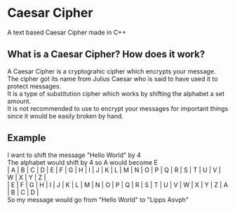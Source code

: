 # Caesar Cipher
A text based Caesar Cipher made in C++
## What is a Caesar Cipher? How does it work?
A Caesar Cipher is a cryptograhic cipher which encrypts your message.  
The cipher got its name from Julius Caesar who is said to have used it to protect messages.  
It is a type of substitution cipher which works by shifting the alphabet a set amount.  
It is not recommended to use to encrypt your messages for important things since it would be easily broken by hand.  
## Example
I want to shift the message "Hello World" by 4  
The alphabet would shift by 4 so A would become E  
| A | B | C | D | E | F | G | H | I | J | K | L | M | N | O | P | Q | R | S | T | U | V | W | X | Y | Z |  
| E | F | G | H | I | J | K | L | M | N | O | P | Q | R | S | T | U | V | W | X | Y | Z | A | B | C | D |  
So my message would go from "Hello World" to "Lipps Asvph"  
